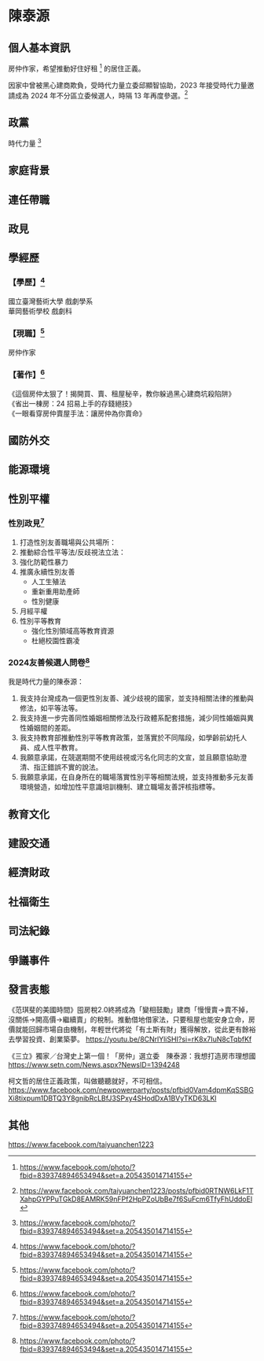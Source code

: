 # 陳泰源

## 個人基本資訊

房仲作家，希望推動好住好租 [^1] 的居住正義。

因家中曾被黑心建商欺負，受時代力量立委邱顯智協助，2023 年接受時代力量邀請成為 2024 年不分區立委候選人，時隔 13 年再度參選。[^2]

[^1]: https://www.facebook.com/photo/?fbid=839374894653494&set=a.205435014714155
[^2]: https://www.facebook.com/taiyuanchen1223/posts/pfbid0RTNW6LkF1TXahpGYPPuTGkD8EAMRK59nFPf2HpPZoUbBe7f6SuFcm6TfyFhUddoEl

## 政黨

時代力量 [^1]

[^1]: https://www.newpowerparty.tw/campaign

## 家庭背景

## 連任帶職

## 政見

## 學經歷

### 【學歷】[^1]
國立臺灣藝術大學 戲劇學系
<br>
華岡藝術學校 戲劇科

### 【現職】[^1]
房仲作家

### 【著作】[^1]
《這個房仲太狠了！揭開買、賣、租屋秘辛，教你躲過黑心建商坑殺陷阱》
<br>
《省出一棟房：24 招易上手的存錢絕技》
<br>
《一眼看穿房仲賣屋手法：讓房仲為你賣命》

[^1]: https://www.newpowerparty.tw/campaign

## 國防外交

## 能源環境

## 性別平權

### 性別政見[^1]

1. 打造性別友善職場與公共場所：
1. 推動綜合性平等法/反歧視法立法：
1. 強化防範性暴力
1. 推廣永續性別友善
    - 人工生殖法
    - 重新重用助產師
    - 性別健康
1. 月經平權
1. 性別平等教育
    - 強化性別領域高等教育資源
    - 杜絕校園性霸凌

### 2024友善候選人問卷[^1]

我是時代力量的陳泰源：

1. 我支持台灣成為一個更性別友善、減少歧視的國家，並支持相關法律的推動與修法，如平等法等。
1. 我支持進一步完善同性婚姻相關修法及行政體系配套措施，減少同性婚姻與異性婚姻間的差距。
1. 我支持教育部推動性別平等教育政策，並落實於不同階段，如學齡前幼托人員、成人性平教育。
1. 我願意承諾，在競選期間不使用歧視或污名化同志的文宣，並且願意協助澄清、指正錯誤不實的說法。
1. 我願意承諾，在自身所在的職場落實性別平等相關法規，並支持推動多元友善環境營造，如增加性平意識培訓機制、建立職場友善評核指標等。

[^1]: https://pridewatch.tw/candidate/taiyuannpp

## 教育文化

## 建設交通

## 經濟財政

## 社福衛生

## 司法紀錄

## 爭議事件

## 發言表態

《范琪斐的美國時間》囤房稅2.0終將成為「變相鼓勵」建商「慢慢賣→賣不掉，沒關係→開高價→繼續賣」的稅制。推動借地借家法，只要租屋也能安身立命，房價就能回歸市場自由機制，年輕世代將從「有土斯有財」獲得解放，從此更有餘裕去學習投資、創業築夢。
https://youtu.be/8CNrlYliSHI?si=rK8x7IuN8cTqbfKf

《三立》獨家／台灣史上第一個！「房仲」選立委　陳泰源：我想打造房市理想國
https://www.setn.com/News.aspx?NewsID=1394248

柯文哲的居住正義政策，叫做聽聽就好，不可相信。
https://www.facebook.com/newpowerparty/posts/pfbid0Vam4dpmKqSSBGXi8tixpum1DBTQ3Y8gnibRcLBfJ3SPxy4SHodDxA1BVyTKD63LKl

## 其他

https://www.facebook.com/taiyuanchen1223